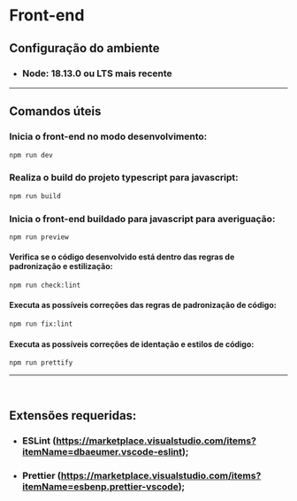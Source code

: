# **Front-end**

## **Configuração do ambiente**

- ### Node: **18.13.0** ou LTS mais recente

---

## **Comandos úteis**

### Inicia o front-end no modo desenvolvimento:

```bash
npm run dev
```

### Realiza o build do projeto typescript para javascript:

```bash
npm run build
```

### Inicia o front-end buildado para javascript para averiguação:

```bash
npm run preview
```

#### Verifica se o código desenvolvido está dentro das regras de padronização e estilização:

```bash
npm run check:lint
```

#### Executa as possíveis correções das regras de padronização de código:

```bash
npm run fix:lint
```

#### Executa as possíveis correções de identação e estilos de código:

```bash
npm run prettify
```

---

&nbsp;

## **Extensões requeridas:**

- ### ESLint (<https://marketplace.visualstudio.com/items?itemName=dbaeumer.vscode-eslint>);
- ### Prettier (<https://marketplace.visualstudio.com/items?itemName=esbenp.prettier-vscode>);
